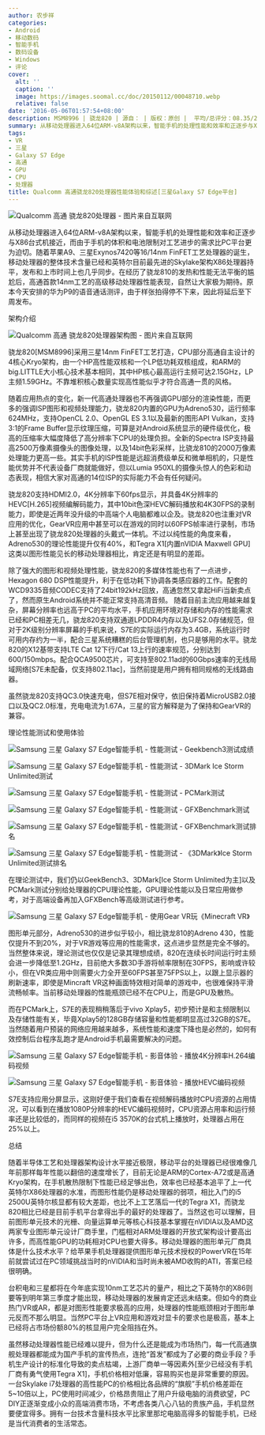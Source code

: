 ```yaml
---
author: 农步祥
categories:
- Android
- 移动数码
- 智能手机
- 数码设备
- Windows
- 评论
cover:
  alt: ''
  caption: ''
  image: https://images.soomal.cc/doc/20150112/00048710.webp
  relative: false
date: '2016-05-06T01:57:54+08:00'
description: MSM8996 | 骁龙820 | 源自： | 版权：原创 |  平均/总评分：08.35/242
summary: 从移动处理器进入64位ARM-v8A架构以来，智能手机的处理性能和效率和正逐步与X86台式机接近，在经历了骁龙810的发热和性能无法平衡的尴尬后，高通首款14nm工艺的高级移动处理器骁龙820[MSM8996]的性能表现，自然让大家极为期待。
tags:
- VR
- 三星
- Galaxy S7 Edge
- 高通
- GPU
- CPU
- 处理器
title: Qualcomm 高通骁龙820处理器性能体验和综述[三星Galaxy S7 Edge平台]
---
```


![Qualcomm 高通 骁龙820处理器 - 图片来自互联网](https://images.soomal.cc/doc/20160506/00060368.webp)



从移动处理器进入64位ARM-v8A架构以来，智能手机的处理性能和效率和正逐步与X86台式机接近，而由于手机的体积和电池限制对工艺进步的需求比PC平台更为迫切。随着苹果A9、三星Exynos7420等16/14nm FinFET工艺处理器的诞生，移动处理器的整体技术含量已经和英特尔目前最先进的Skylake架构X86处理器持平，发布和上市时间上也几乎同步。在经历了骁龙810的发热和性能无法平衡的尴尬后，高通首款14nm工艺的高级移动处理器性能表现，自然让大家极为期待。原本今天安排的华为P9的语音通话测评，由于样张拍得停不下来，因此将延后至下周发布。



架构介绍



![Qualcomm 高通 骁龙820处理器架构图 - 图片来自互联网](https://images.soomal.cc/doc/20160506/00060369.webp)



骁龙820[MSM8996]采用三星14nm FinFET工艺打造，CPU部分高通自主设计的4核心Kryo架构，由一个HP高性能双核和一个LP低功耗双核组成，和ARM的big.LITTLE大小核心技术基本相同，其中HP核心最高运行主频可达2.15GHz，LP主频1.59GHz。不靠堆积核心数量实现高性能似乎才符合高通一贯的风格。



随着应用热点的变化，新一代高通处理器也不再强调GPU部分的渲染性能，而更多的强调ISP图形和视频处理能力，骁龙820内置的GPU为Adreno530，运行频率624MHz，支持OpenCL 2.0、OpenGL ES 3.1以及最新的图形API Vulkan，支持3:1的Frame Buffer显示纹理压缩，可算是对Android系统显示的硬件级优化，极高的压缩率大幅度降低了高分辨率下CPU的处理负担。全新的Spectra ISP支持最高2500万像素摄像头的图像处理，以及14bit色彩采样，比骁龙810的2000万像素处理能力更高一些。其实手机的ISP性能是远超消费级单反和微单相机的，只是性能优势并不代表设备厂商就能做好，但以Lumia 950XL的摄像头惊人的色彩和动态表现，相信大家对高通的14位ISP的实际能力不会有任何疑问。



骁龙820支持HDMI2.0，4K分辨率下60fps显示，并具备4K分辨率的HEVC[H.265]视频编解码能力，其中10bit色深HEVC解码播放和4K30FPS的录制能力，即使是近两年没升级的中高端个人电脑都难以企及。骁龙820也注重对VR应用的优化，GearVR应用中甚至可以在游戏的同时以60FPS帧率进行录制，市场上甚至出现了骁龙820处理器的头戴式一体机。不过以纯性能的角度来看，Adreno530的理论性能提升仅有40%，和Tegra X1[内置nVIDIA Maxwell GPU]这类以图形性能见长的移动处理器相比，肯定还是有明显的差距。



除了强大的图形和视频处理性能，骁龙820的多媒体性能也有了一点进步，Hexagon 680 DSP性能提升，利于在低功耗下协调各类感应器的工作。配套的WCD9335音频CODEC支持了24bit192kHz回放，高通忽然又拿起HiFi当新卖点了，然而原生Android系统并不能正常支持高清音频。
随着目前主流应用越来越复杂，屏幕分辨率也远高于PC的平均水平，手机应用环境对存储和内存的性能需求已经和PC相差无几，骁龙820支持双通道LPDDR4内存以及UFS2.0存储规范，但对于2K级别分辨率屏幕的手机来说，S7E的实际运行内存为3.4GB，系统运行时可用内存约为一半，配合三星系统糟糕的后台管理机制，也只是够用的水平。骁龙820的X12基带支持LTE Cat 12下行/Cat 13上行的速率规范，分别达到600/150mbps。配合QCA9500芯片，可支持至802.11ad的60Gbps速率的无线局域网络[S7E未配备，仅支持802.11ac]，当然前提是用户拥有相同规格的无线路由器。



虽然骁龙820支持QC3.0快速充电，但S7E相对保守，依旧保持着MicroUSB2.0接口以及QC2.0标准，充电电流为1.67A，三星的官方解释是为了保持和GearVR的兼容。



理论性能测试和使用体验



![Samsung 三星 Galaxy S7 Edge智能手机 - 性能测试 - Geekbench3测试成绩](https://images.soomal.cc/doc/20160505/00060359_01.webp)



![Samsung 三星 Galaxy S7 Edge智能手机 - 性能测试 - 3DMark Ice Storm Unlimited测试](https://images.soomal.cc/doc/20160505/00060360_01.webp)



![Samsung 三星 Galaxy S7 Edge智能手机 - 性能测试 - PCMark测试](https://images.soomal.cc/doc/20160505/00060361_01.webp)



![Samsung 三星 Galaxy S7 Edge智能手机 - 性能测试 - GFXBenchmark测试](https://images.soomal.cc/doc/20160505/00060362_01.webp)



![Samsung 三星 Galaxy S7 Edge智能手机 - 性能测试 - GFXBenchmark测试排名](https://images.soomal.cc/doc/20160505/00060363_01.webp)



![Samsung 三星 Galaxy S7 Edge智能手机 - 性能测试 - 《3DMark》Ice Storm Unlimited测试排名](https://images.soomal.cc/doc/20160505/00060364_01.webp)



在理论测试中，我们仍以GeekBench3、3DMark[Ice Storm Unlimited为主]以及PCMark测试分别给处理器的CPU理论性能，GPU理论性能以及日常应用做参考，对于高端设备再加入GFXBench等高级测试进行参考。



![Samsung 三星 Galaxy S7 Edge智能手机 - 使用Gear VR玩《Minecraft VR》](https://images.soomal.cc/doc/20160506/00060370.webp)



图形单元部分，Adreno530的进步似乎较小，相比骁龙810的Adreno 430，性能仅提升不到20%，对于VR游戏等应用的性能需求，这点进步显然是完全不够的。当然整体来说，理论测试也仅仅是记录其理想成绩，820在连续长时间运行时主频会进一步降低至1.2GHz，目前绝大多数3D手游将帧率限制在30FPS，影响或许较小，但在VR类应用中则需要火力全开至60FPS甚至75FPS以上，以跟上显示器的刷新速率，即使是Mincraft VR这种画面特效相对简单的游戏中，也很难保持平滑流畅帧率。当前移动处理器的性能瓶颈已经不在CPU上，而是GPU及散热。



而在PCMark上，S7E的表现稍稍落后于vivo Xplay5，初步预计是和主频限制以及存储性能有关，毕竟Xplay5的128GB存储容量和性能都明显高过32GB的S7E。当然随着用户预装的网络应用越来越多，系统性能和速度下降也是必然的，如何有效控制后台程序乱跑才是Android手机最需要解决的问题。



![Samsung 三星 Galaxy S7 Edge智能手机 - 影音体验 - 播放4K分辨率H.264编码视频](https://images.soomal.cc/doc/20160506/00060365_01.webp)



![Samsung 三星 Galaxy S7 Edge智能手机 - 影音体验 - 播放HEVC编码视频](https://images.soomal.cc/doc/20160506/00060366_01.webp)



S7E支持应用分屏显示，这刚好便于我们查看在视频解码播放时CPU资源的占用情况，可以看到在播放1080P分辨率的HEVC编码视频时，CPU资源占用率和运行频率还是比较低的，而同样的视频在i5 3570K的台式机上播放时，处理器占用在25%以上。



总结



随着半导体工艺和处理器架构设计水平接近极限，移动平台的处理器已经很难像几年前那样每年性能以翻倍的速度增长了，目前无论是ARM的Cortex-A72或是高通Kryo架构，在手机散热限制下性能已经足够出色，效率也已经基本追平了上一代英特尔X86处理器的水准，而图形性能仍是移动处理器的弱项，相比入门的i5 2500U英特尔核显都有较大差距，也比不上工艺落后一代的Tegra X1，而骁龙820相比已经是目前手机平台拿得出手的最好的处理器了。当然这也可以理解，目前图形单元技术的光栅、向量运算单元等核心科技基本掌握在nVIDIA以及AMD这两家专业图形单元设计厂商手里，门槛相对ARM处理器的开放式架构设计要高出许多，而高性能GPU的功耗相对CPU也要大得多。移动处理器的图形单元厂商具体是什么技术水平？给苹果手机处理器提供图形单元技术授权的PowerVR在15年前就尝试过在PC领域挑战当时的nVIDIA和当时尚未被AMD收购的ATI，答案已经很明确。



台积电和三星都将在今年底实现10nm工艺芯片的量产，相比之下英特尔的X86则要等到明年第三季度才能出现，移动处理器的发展肯定还远未结束。但如今的商业热门VR或AR，都是对图形性能要求极高的应用，处理器的性能瓶颈相对于图形单元反而不那么明显。当然PC平台上VR应用和游戏对显卡的要求也是极高，基本上已经将占市场份额80%的核显用户完全阻挡在外。



虽然移动处理器性能已经难以提升，但为什么还是能成为市场热门，每一代高通旗舰处理器都能成为国产手机的宣传热点，连抢“首发”都成为了必要的商业手段？手机生产设计的标准化导致的卖点枯竭，上游厂商单一等因素外[至少已经没有手机厂商有勇气使用Tegra X1]，手机价格相对低廉，容易购买也是非常重要的原因。一台Skylake i7处理器的高性能PC的价格相比各品牌的“旗舰”手机价格差距在5~10倍以上，PC使用时间减少，价格昂贵阻止了用户升级电脑的消费欲望，PC DIY正逐渐变成小众的高端消费市场，不考虑各类八心八钻的贵族产品，手机显然要便宜得多。拥有一台技术含量科技水平比家里那坨电脑高得多的智能手机，已经是当代消费者的生活常态。